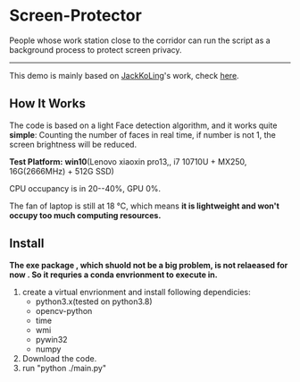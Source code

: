 # Screen-Protector

People whose work station close to the corridor  can run the script as a background process to protect screen privacy.

------

This demo is mainly based on [JackKoLing](https://github.com/JackKoLing)'s work, check [here](https://github.com/JackKoLing/opencv_deeplearning_practice/tree/master/practice1_face_detection).

## How It Works

The code is based on a light Face detection algorithm, and it works quite **simple**: Counting the number of faces in real time, if number is not 1, the screen brightness will be reduced.

**Test Platform:** **win10**(Lenovo xiaoxin pro13,,  i7 10710U + MX250, 16G(2666MHz) + 512G SSD)

CPU occupancy is in 20--40%, GPU 0%.  

The fan of laptop is still at 18 ℃, which means **it is lightweight and won't occupy too much computing resources.**

## Install

**The exe package , which shuold not be a big problem, is not relaeased for now . So it requries a conda envrionment to execute in.**

1. create a virtual envrionment and  install following dependicies: 
   * python3.x(tested on python3.8) 
   * opencv-python
   * time
   * wmi
   * pywin32
   * numpy
2. Download the code.
3. run "python ./main.py" 



